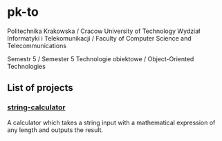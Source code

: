 # pk-to

Politechnika Krakowska / Cracow University of Technology
Wydział Informatyki i Telekomunikacji / Faculty of Computer Science and Telecommunications

Semestr 5 / Semester 5
Technologie obiektowe / Object-Oriented Technologies

## List of projects

### [string-calculator](https://github.com/tzch96/pk-to/tree/master/string-calculator)
A calculator which takes a string input with a mathematical expression of any length and outputs the result.